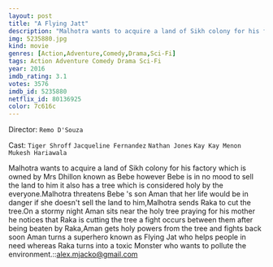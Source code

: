 ```yaml
---
layout: post
title: "A Flying Jatt"
description: "Malhotra wants to acquire a land of Sikh colony for his factory which is owned by Mrs Dhillon known as Bebe however Bebe is in no mood to sell the land to him it also has a tree which is considered holy by the everyone.Malhotra threatens Bebe 's son Aman that her life would be in danger if she doesn't sell the land to him,Malhotra sends Raka to cut the tree.On a stormy night Aman sits near the holy tree praying for his mother he notices that Raka is cutting the tree a fight occurs between them after being beaten by Raka,Aman gets holy power.."
img: 5235880.jpg
kind: movie
genres: [Action,Adventure,Comedy,Drama,Sci-Fi]
tags: Action Adventure Comedy Drama Sci-Fi 
year: 2016
imdb_rating: 3.1
votes: 3576
imdb_id: 5235880
netflix_id: 80136925
color: 7c616c
---
```

Director: `Remo D'Souza`  

Cast: `Tiger Shroff` `Jacqueline Fernandez` `Nathan Jones` `Kay Kay Menon` `Mukesh Hariawala` 

Malhotra wants to acquire a land of Sikh colony for his factory which is owned by Mrs Dhillon known as Bebe however Bebe is in no mood to sell the land to him it also has a tree which is considered holy by the everyone.Malhotra threatens Bebe 's son Aman that her life would be in danger if she doesn't sell the land to him,Malhotra sends Raka to cut the tree.On a stormy night Aman sits near the holy tree praying for his mother he notices that Raka is cutting the tree a fight occurs between them after being beaten by Raka,Aman gets holy powers from the tree and fights back soon Aman turns a superhero known as Flying Jat who helps people in need whereas Raka turns into a toxic Monster who wants to pollute the environment.::alex.mjacko@gmail.com